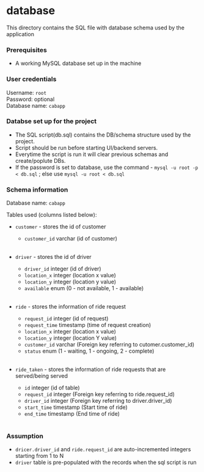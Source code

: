 # database

This directory contains the SQL file with database schema used by the application

### Prerequisites

- A working MySQL database set up in the machine

### User credentials
  Username: `root` <br>
  Password: optional <br>
  Database name: `cabapp`
  
### Databse set up for the project
- The SQL script(db.sql) contains the DB/schema structure used by the project.
- Script should be run before starting UI/backend servers.
- Everytime the script is run it will clear previous schemas and create/poplute DBs.
- If the password is set to database, use the command - `mysql -u root -p < db.sql` ; else use `mysql -u root < db.sql`

### Schema information

Database name: `cabapp` <br>

Tables used (columns listed below): 
- `customer` - stores the id of customer
  - `customer_id` varchar (id of customer) <br><br>
  
- `driver` - stores the id of driver
  - `driver_id` integer (id of driver)
  - `location_x` integer (location x value) 
  - `location_y` integer (location y value) 
  - `available` enum (0 - not available, 1 - available) <br><br>
  
- `ride` - stores the information of ride request
  - `request_id` integer (id of request)
  - `request_time` timestamp (time of request creation)
  - `location_x` integer (location x value)
  - `location_y` integer (location Y value)
  - `customer_id` varchar (Foreign key referring to cutomer.customer_id)
  - `status` enum (1 - waiting, 1 - ongoing, 2 - complete) <br><br>
  
- `ride_taken` - stores the information of ride requests that are served/being served
  - `id` integer (id of table)
  - `request_id` integer (Foreign key referring to ride.request_id)
  - `driver_id` integer (Foreign key referring to driver.driver_id)
  - `start_time` timestamp (Start time of ride)
  - `end_time` timestamp (End time of ride) <br><br>
  

### Assumption

- `dricer.driver_id` and `ride.request_id` are auto-incremented integers starting from 1 to N
- `driver` table is pre-populated with the records when the sql script is run
